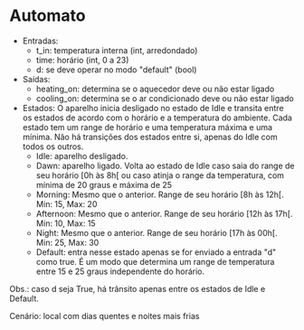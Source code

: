 # Automato

* Entradas:
    * t_in: temperatura interna (int, arredondado)
    * time: horário (int, 0 a 23)
    * d: se deve operar no modo "default" (bool)
* Saídas:
    * heating_on: determina se o aquecedor deve ou não estar ligado
    * cooling_on: determina se o ar condicionado deve ou não estar ligado
* Estados: O aparelho inicia desligado no estado de Idle e transita entre os estados de acordo com o horário e a temperatura do ambiente. Cada estado tem um range de horário e uma temperatura máxima e uma mínima. Não há transições dos estados entre si, apenas do Idle com todos os outros.
    * Idle: aparelho desligado.
    * Dawn: aparelho ligado. Volta ao estado de Idle caso saia do range de seu horário [0h às 8h[ ou caso atinja o range da temperatura, com mínima de 20 graus e máxima de 25
    * Morning: Mesmo que o anterior. Range de seu horário [8h às 12h[. Min: 15, Max: 20
    * Afternoon: Mesmo que o anterior. Range de seu horário [12h às 17h[. Min: 10, Max: 15
    * Night: Mesmo que o anterior. Range de seu horário [17h às 00h[. Min: 25, Max: 30
    * Default: entra nesse estado apenas se for enviado a entrada "d" como true. É um modo que determina um range de temperatura entre 15 e 25 graus independente do horário.

Obs.: caso d seja True, há trânsito apenas entre os estados de Idle e Default.

Cenário: local com dias quentes e noites mais frias